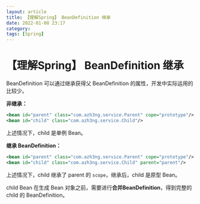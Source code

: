 ```yaml
---
layout: article  
title: 【理解Spring】 BeanDefinition 继承  
date: 2022-01-08 23:17  
category:
tags: [Spring]
---
```


# 【理解Spring】 BeanDefinition 继承
BeanDefinition 可以通过继承获得父 BeanDefinition 的属性，开发中实际运用的比较少。

**非继承：**

```xml
<bean id="parent" class="com.azh3ng.service.Parent" cope="prototype"/>
<bean id="child" class="com.azh3ng.service.Child"/>
```

上述情况下，child 是单例 Bean。

**继承 BeanDefinition：**

```xml
<bean id="parent" class="com.azh3ng.service.Parent" cope="prototype"/>
<bean id="child" class="com.azh3ng.service.Child" parent="parent"/>
```

上述情况下，child 继承了 parent 的 `scope`，继承后，child 是原型 Bean。

child Bean 在生成 Bean 对象之前，需要进行**合并BeanDefinition**，得到完整的 child 的 BeanDefinition。